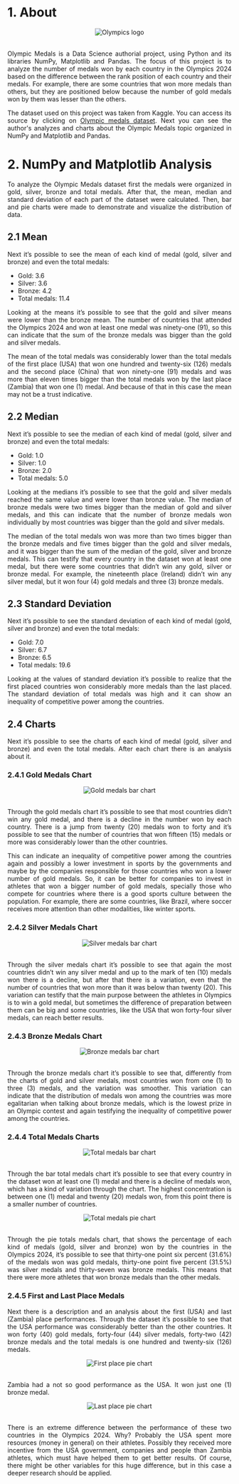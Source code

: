 # 1. About

<div align="center">
  <img src="assets/olympics.png" alt="Olympics logo"/>
</div>
<br>
<p align="justify">Olympic Medals is a Data Science authorial project, using Python and its libraries NumPy, Matplotlib and Pandas. The focus of this project is to analyze the number of medals won by each country in the Olympics 2024 based on the difference between the rank position of each country and their medals. For example, there are some countries that won more medals than others, but they are positioned below because the number of gold medals won by them was lesser than the others.</p>
  
<p align="justify">The dataset used on this project was taken from Kaggle. You can access its source by clicking on <a href="https://www.kaggle.com/datasets/berkayalan/paris-2024-olympics-medals/data" target="_blank" rel="noopener noreferrer">Olympic medals dataset</a>. Next you can see the author's analyzes and charts about the Olympic Medals topic organized in NumPy and Matplotlib and Pandas.</p>

# 2. NumPy and Matplotlib Analysis

<p align="justify">To analyze the Olympic Medals dataset first the medals were organized in gold, silver, bronze and total medals. After that, the mean, median and standard deviation of each part of the dataset were calculated. Then, bar and pie charts were made to demonstrate and visualize the distribution of data.</p>

## 2.1 Mean

<p align="justify">Next it’s possible to see the mean of each kind of medal (gold, silver and bronze) and even the total medals:</p>

<ul>
  <li>Gold: 3.6</li>
  <li>Silver: 3.6</li>
  <li>Bronze: 4.2</li>
  <li>Total medals: 11.4</li>
</ul>

<p align="justify">Looking at the means it’s possible to see that the gold and silver means were lower than the bronze mean. The number of countries that attended the Olympics 2024 and won at least one medal was ninety-one (91), so this can indicate that the sum of the bronze medals was bigger than the gold and silver medals.</p>

<p align="justify">The mean of the total medals was considerably lower than the total medals of the first place (USA) that won one hundred and twenty-six (126) medals and the second place (China) that won ninety-one (91) medals and was more than eleven times bigger than the total medals won by the last place (Zambia) that won one (1) medal. And because of that in this case the mean may not be a trust indicative.</p>

## 2.2 Median

<p align="justify">Next it’s possible to see the median of each kind of medal (gold, silver and bronze) and even the total medals:</p>

<ul>
  <li>Gold: 1.0</li>
  <li>Silver: 1.0</li>
  <li>Bronze: 2.0</li>
  <li>Total medals: 5.0</li>
</ul>

<p align="justify">Looking at the medians it’s possible to see that the gold and silver medals reached the same value and were lower than bronze value. The median of bronze medals were two times bigger than the median of gold and silver medals, and this can indicate that the number of bronze medals won individually by most countries was bigger than the gold and silver medals.</p>

<p align="justify">The median of the total medals won was more than two times bigger than the bronze medals and five times bigger than the gold and silver medals, and it was bigger than the sum of the median of the gold, silver and bronze medals. This can testify that every country in the dataset won at least one medal, but there were some countries that didn’t win any gold, silver or bronze medal. For example, the nineteenth place (Ireland) didn’t win any silver medal, but it won four (4) gold medals and three (3) bronze medals.</p>

## 2.3 Standard Deviation

<p align="justify">Next it’s possible to see the standard deviation of each kind of medal (gold, silver and bronze) and even the total medals:</p>

<ul>
  <li>Gold: 7.0</li>
  <li>Silver: 6.7</li>
  <li>Bronze: 6.5</li>
  <li>Total medals: 19.6</li>
</ul>

<p align="justify">Looking at the values of standard deviation it’s possible to realize that the first placed countries won considerably more medals than the last placed. The standard deviation of total medals was high and it can show an inequality of competitive power among the countries.</p>

## 2.4 Charts

<p align="justify">Next it’s possible to see the charts of each kind of medal (gold, silver and bronze) and even the total medals. After each chart there is an analysis about it.</p>

### 2.4.1 Gold Medals Chart

<div align="center">
  <img src="assets/gold-medals-bar.png" alt="Gold medals bar chart"/>
</div>
<br>
<p align="justify">Through the gold medals chart it’s possible to see that most countries didn’t win any gold medal, and there is a decline in the number won by each country. There is a jump from twenty (20) medals won to forty and it’s possible to see that the number of countries that won fifteen (15) medals or more was considerably lower than the other countries.</p>

<p align="justify">This can indicate an inequality of competitive power among the countries again and possibly a lower investment in sports by the governments and maybe by the companies responsible for those countries who won a lower number of gold medals. So, it can be better for companies to invest in athletes that won a bigger number of gold medals, specially those who compete for countries where there is a good sports culture between the population. For example, there are some countries, like Brazil, where soccer receives more attention than other modalities, like winter sports.</p>

### 2.4.2 Silver Medals Chart

<div align="center">
  <img src="assets/silver-medals-bar.png" alt="Silver medals bar chart"/>
</div>
<br>
<p align="justify">Through the silver medals chart it’s possible to see that again the most countries didn’t win any silver medal and up to the mark of ten (10) medals won there is a decline, but after that there is a variation, even that the number of countries that won more than it was below than twenty (20). This variation can testify that the main purpose between the athletes in Olympics is to win a gold medal, but sometimes the difference of preparation between them can be big and some countries, like the USA that won forty-four silver medals, can reach better results.</p>

### 2.4.3 Bronze Medals Chart

<div align="center">
  <img src="assets/bronze-medals-bar.png" alt="Bronze medals bar chart"/>
</div>
<br>
<p align="justify">Through the bronze medals chart it’s possible to see that, differently from the charts of gold and silver medals, most countries won from one (1) to three (3) medals, and the variation was smoother. This variation can indicate that the distribution of medals won among the countries was more egalitarian when talking about bronze medals, which is the lowest prize in an Olympic contest and again testifying the inequality of competitive power among the countries.</p>

### 2.4.4 Total Medals Charts

<div align="center">
  <img src="assets/total-medals-bar.png" alt="Total medals bar chart"/>
</div>
<br>
<p align="justify">Through the bar total medals chart it’s possible to see that every country in the dataset won at least one (1) medal and there is a decline of medals won, which has a kind of variation through the chart. The highest concentration is between one (1) medal and twenty (20) medals won, from this point there is a smaller number of countries.</p>

<div align="center">
  <img src="assets/total-medals-pie.png" alt="Total medals pie chart"/>
</div>
<br>
<p align="justify">Through the pie totals medals chart, that shows the percentage of each kind of medals (gold, silver and bronze) won by the countries in the Olympics 2024, it’s possible to see that thirty-one point six percent (31.6%) of the medals won was gold medals, thirty-one point five percent (31.5%) was silver medals and thirty-seven was bronze medals. This means that there were more athletes that won bronze medals than the other medals.</p>

### 2.4.5 First and Last Place Medals

<p align="justify">Next there is a description and an analysis about the first (USA) and last (Zambia) place performances. Through the dataset it’s possible to see that the USA performance was considerably better than the other countries. It won forty (40) gold medals, forty-four (44) silver medals, forty-two (42) bronze medals and the total medals is one hundred and twenty-six (126) medals.</p>

<div align="center">
  <img src="assets/first-place-pie.png" alt="First place pie chart"/>
</div>
<br>
<p align="justify">Zambia had a not so good performance as the USA. It won just one (1) bronze medal.</p>

<div align="center">
  <img src="assets/last-place-pie.png" alt="Last place pie chart"/>
</div>
<br>
<p align="justify">There is an extreme difference between the performance of these two countries in the Olympics 2024. Why? Probably the USA spent more resources (money in general) on their athletes. Possibly they received more incentive from the USA government, companies and people than Zambia athletes, which must have helped them to get better results. Of course, there might be other variables for this huge difference, but in this case a deeper research should be applied.</p>
